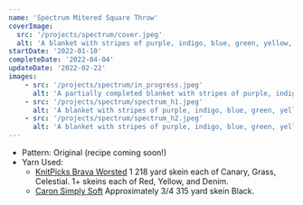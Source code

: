 ```yaml
---
name: 'Spectrum Mitered Square Throw'
coverImage: 
  src: '/projects/spectrum/cover.jpeg'
  alt: 'A blanket with stripes of purple, indigo, blue, green, yellow, orange, and red. The blanket is draped vertically over a wooden fence.'
startDate: '2022-01-10'
completeDate: '2022-04-04'
updateDate: '2022-02-22'
images:
    - src: '/projects/spectrum/in_progress.jpeg'
      alt: 'A partially completed blanket with stripes of purple, indigo, blue and green, and a partially completed yellow stripe. Balls of yarn in orange and red lie to the left.'
    - src: '/projects/spectrum/spectrum_h1.jpeg'
      alt: 'A blanket with stripes of purple, indigo, blue, green, yellow, orange, and red. The blanket is draped horizontally over a wooden fence. The indigo stripe is on top and is the first visible.'
    - src: '/projects/spectrum/spectrum_h2.jpeg'
      alt: 'A blanket with stripes of purple, indigo, blue, green, yellow, orange, and red. The blanket is draped horizontally over a wooden fence. The orange stripe is on top and is the first visible.'
---
```


- Pattern: Original (recipe coming soon!)
- Yarn Used: 
    * [KnitPicks Brava Worsted](https://www.knitpicks.com/yarn/brava-worsted/c/5420219) 1 218 yard skein each of Canary, Grass, Celestial. 1+ skeins each of Red, Yellow, and Denim. 
    * [Caron Simply Soft](https://www.yarnspirations.com/caron-simply-soft-yarn/H97003.html?dwvar_H97003_color=Cobalt%20Blue&cgid=yarn) Approximately 3/4 315 yard skein Black.
